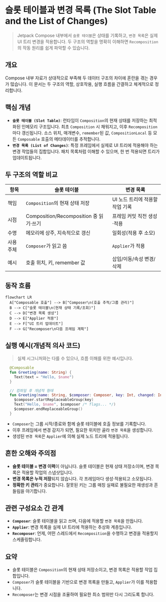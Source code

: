 # 슬롯 테이블과 변경 목록 (The Slot Table and the List of Changes)

> Jetpack Compose 내부에서 `슬롯 테이블`은 상태를 기록하고, `변경 목록`은 실제 UI 트리 변경을 적용합니다. 두 구조의 역할을 명확히 이해하면 `Recomposition`의 작동 원리를 쉽게 파악할 수 있습니다.

## 개요

Compose 내부 자료가 상대적으로 부족해 두 데이터 구조의 차이에 혼란을 겪는 경우가 많습니다. 이 문서는 두 구조의 역할, 상호작용, 실행 흐름을 간결하고 체계적으로 정리합니다.

## 핵심 개념

- **`슬롯 테이블 (Slot Table)`**: 런타임이 `Composition`의 현재 상태를 저장하는 최적화된 인메모리 구조입니다. 최초 `Composition` 시 채워지고, 이후 `Recomposition`마다 갱신됩니다. 소스 위치, 매개변수, `remember`된 값, `CompositionLocal` 등 모든 `Composable` 호출의 메타데이터를 추적합니다.
- **`변경 목록 (List of Changes)`**: 특정 프레임에서 실제로 UI 트리에 적용해야 하는 변경 작업들의 집합입니다. 패치 목록처럼 이해할 수 있으며, 한 번 적용되면 트리가 업데이트됩니다.

## 두 구조의 역할 비교

| 항목 | 슬롯 테이블 | 변경 목록 |
| --- | --- | --- |
| 책임 | `Composition`의 현재 상태 저장 | UI 노드 트리에 적용할 작업 기록 |
| 시점 | Composition/Recomposition 중 읽기·쓰기 | 프레임 커밋 직전 생성·적용 |
| 수명 | 메모리에 상주, 지속적으로 갱신 | 일회성(적용 후 소모) |
| 사용 주체 | `Composer`가 읽고 씀 | `Applier`가 적용 |
| 예시 | 호출 위치, 키, remember 값 | 삽입/이동/속성 변경/삭제 |

## 동작 흐름

```mermaid
flowchart LR
  A["Composable 호출"] --> B["Composer\n(호출 추적/그룹 관리)"]
  B --> C["슬롯 테이블\n(현재 상태 기록/조회)"]
  C --> D["변경 목록 생성"]
  D --> E["Applier 적용"]
  E --> F["UI 트리 업데이트"]
  F --> G["Recomposer\n다음 프레임 계획"]
```

## 실행 예시(개념적 의사 코드)

> 실제 시그니처와는 다를 수 있으나, 흐름 이해를 위한 예시입니다.

```kotlin
  @Composable
  fun Greeting(name: String) {
    Text(text = "Hello, $name")
  }

  // 컴파일 후 개념적 형태
  fun Greeting(name: String, $composer: Composer, key: Int, changed: Int) {
    $composer.startReplaceableGroup(key)
    Text("Hello, $name", $composer /* flags... */)
    $composer.endReplaceableGroup()
  }
```

- `Composer`는 그룹 시작/종료와 함께 슬롯 테이블에 호출 정보를 기록합니다.
- 이후 프레임에서 변경 감지가 되면, 필요한 위치만 골라 `변경 목록`을 생성합니다.
- 생성된 `변경 목록`은 `Applier`에 의해 실제 노드 트리에 적용됩니다.

## 흔한 오해와 주의점

- **슬롯 테이블 = 변경 이력**이 아닙니다. 슬롯 테이블은 현재 상태 저장소이며, 변경 목록은 적용할 작업의 스냅샷입니다.
- **변경 목록은 누적 저장**되지 않습니다. 각 프레임마다 생성·적용되고 소모됩니다.
- **정확한 키 관리**가 중요합니다. 잘못된 키는 그룹 매칭 실패로 불필요한 재생성과 흔들림을 야기합니다.

## 관련 구성요소 간 관계

- **`Composer`**: 슬롯 테이블을 읽고 쓰며, 다음에 적용할 `변경 목록`을 만듭니다.
- **`Applier`**: 변경 목록을 실제 UI 트리에 적용하는 추상화 계층입니다.
- **`Recomposer`**: 언제, 어떤 스레드에서 `Recomposition`을 수행하고 변경을 적용할지 스케줄링합니다.

## 요약
- 슬롯 테이블은 `Composition`의 현재 상태 저장소이고, 변경 목록은 적용할 작업 집합입니다.
- `Composer`가 슬롯 테이블을 기반으로 변경 목록을 만들고, `Applier`가 이를 적용합니다.
- `Recomposer`는 변경 시점을 조율하여 필요한 최소 범위만 다시 그리도록 합니다.